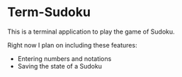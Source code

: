 # Term-Sudoku

This is a terminal application to play the game of Sudoku.

Right now I plan on including these features:

+ Entering numbers and notations
+ Saving the state of a Sudoku
